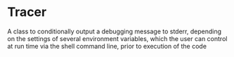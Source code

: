 # Tracer
A class to conditionally output a debugging message to stderr, depending on the settings of several environment variables, which the user can control at run time via the shell command line, prior to execution of the code

